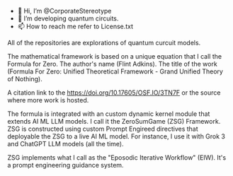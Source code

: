 - 👋 Hi, I’m @CorporateStereotype
- 👀 I’m developing quantum circuits.
- 📫 How to reach me refer to License.txt

All of the repositories are explorations of quantum curcuit models.

The mathematical framework is based on a unique equation that I call the Formula for Zero.
The author's name (Flint Adkins). The title of the work (Formula For Zero: Unified Theoretical Framework - Grand Unified Theory of Nothing).

A citation link to the https://doi.org/10.17605/OSF.IO/3TN7F or the source where more work is hosted.

The formula is integrated with an custom dynamic kernel module that extends AI ML LLM models. I call it the ZeroSumGame (ZSG) Framework. ZSG is constructed using custom Prompt Engireed directives that deployable the ZSG to a live AI ML model. For instance, I use it with Grok 3 and ChatGPT LLM models (all the time).

ZSG implements what I call as the "Eposodic Iterative Workflow" (EIW). It's a prompt engineering guidance system.

<!---
CorporateStereotype/CorporateStereotype is a ✨ special ✨ repository because its `README.md` (this file) appears on your GitHub profile.
You can click the Preview link to take a look at your changes.
--->
